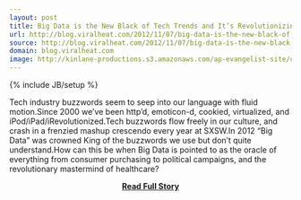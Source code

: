 ```yaml
---
layout: post
title: Big Data is the New Black of Tech Trends and It’s Revolutionizing our Healthcare System
url: http://blog.viralheat.com/2012/11/07/big-data-is-the-new-black-of-tech-trends-and-its-revolutionizing-our-healthcare-system/
source: http://blog.viralheat.com/2012/11/07/big-data-is-the-new-black-of-tech-trends-and-its-revolutionizing-our-healthcare-system/
domain: blog.viralheat.com
image: http://kinlane-productions.s3.amazonaws.com/ap-evangelist-site/curated/screenshots/9352_api500_com.png
---
```

{% include JB/setup %}<p>Tech industry buzzwords seem to seep into our language with fluid motion.Since 2000 we’ve been http’d, emoticon-d, cookied, virtualized, and iPod/iPad/iRevolutionized.Tech buzzwords flow freely in our culture, and crash in a frenzied mashup crescendo every year at SXSW.In 2012 “Big Data” was crowned King of the buzzwords we use but don’t quite understand.How can this be when Big Data is pointed to as the oracle of everything from consumer purchasing to political campaigns, and the revolutionary mastermind of healthcare?</p>
<center><p><a href="http://blog.viralheat.com/2012/11/07/big-data-is-the-new-black-of-tech-trends-and-its-revolutionizing-our-healthcare-system/" style='padding:25px; font-sze:18px; font-weight: bold;'>Read Full Story</a></p></center>
